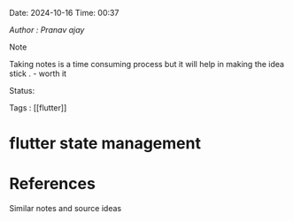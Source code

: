 Date: 2024-10-16     Time: 00:37

*Author : Pranav ajay*

> [!NOTE]
> Taking notes is  a time consuming process but it will help in making the idea stick . - worth it 
> 
> 

Status:

Tags : [[flutter]]

# flutter state management






# References
Similar notes and source ideas


